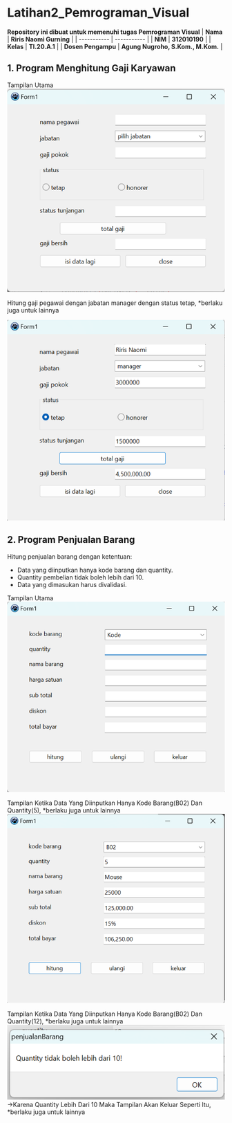 # Latihan2_Pemrograman_Visual
<strong>Repository ini dibuat untuk memenuhi tugas Pemrograman Visual</strong>
| <strong>Nama</strong>      | <strong>Riris Naomi Gurning</strong>  |
| ----------- | ----------- |
| <strong>NIM</strong>     | <strong>312010190</strong>       |
| <strong>Kelas</strong>   | <strong>TI.20.A.1</strong>        |
| <strong>Dosen Pengampu</strong> | <strong>Agung Nugroho, S.Kom., M.Kom.</strong> |

## 1. Program Menghitung Gaji Karyawan

Tampilan Utama
![hasil](hasil/Gaji_Karyawan.png)

Hitung gaji pegawai dengan jabatan manager dengan status tetap, \*berlaku juga untuk lainnya

![hasil](hasil/Gaji_Karyawan2.png)

## 2. Program Penjualan Barang

Hitung penjualan barang dengan ketentuan:

- Data yang diinputkan hanya kode barang dan quantity.
- Quantity pembelian tidak boleh lebih dari 10.
- Data yang dimasukan harus divalidasi.

Tampilan Utama
![hasil](hasil/Penjualan_Barang.png)

Tampilan Ketika Data Yang Diinputkan Hanya Kode Barang(B02) Dan Quantity(5), \*berlaku juga untuk lainnya 
![hasil](hasil/Penjualan_Barang2.png)

Tampilan Ketika Data Yang Diinputkan Hanya Kode Barang(B02) Dan Quantity(12), \*berlaku juga untuk lainnya
![hasil](hasil/Penjualan_Barang3.png)
->Karena Quantity Lebih Dari 10 Maka Tampilan Akan Keluar Seperti Itu, \*berlaku juga untuk lainnya

